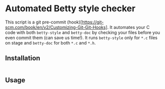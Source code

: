 # Automated Betty style checker

This script is a git pre-commit (hook)[https://git-scm.com/book/en/v2/Customizing-Git-Git-Hooks]. It automates your C code with both `betty-style` and `betty-doc` by checking your files before you even commit them (can save us time!). It runs `betty-style` only for `*.c` files on stage and `betty-doc` for both `*.c` and `*.h`.

## Installation

```
```

## Usage

```
```
